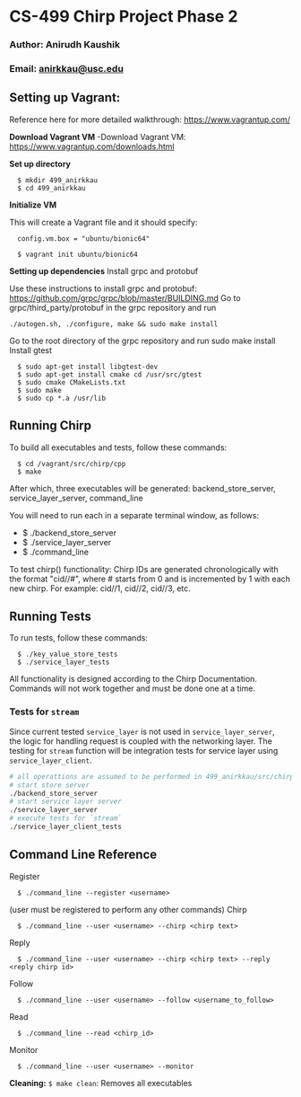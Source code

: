 # CS-499 Chirp Project Phase 2

### Author: Anirudh Kaushik

### Email: anirkkau@usc.edu

## Setting up Vagrant:

Reference here for more detailed walkthrough: https://www.vagrantup.com/

**Download Vagrant VM**
-Download Vagrant VM: https://www.vagrantup.com/downloads.html

**Set up directory**

```
  $ mkdir 499_anirkkau
  $ cd 499_anirkkau
```

**Initialize VM**

This will create a Vagrant file and it should specify:

```
  config.vm.box = "ubuntu/bionic64"
```

```
  $ vagrant init ubuntu/bionic64
```

**Setting up dependencies**
Install grpc and protobuf

Use these instructions to install grpc and protobuf: https://github.com/grpc/grpc/blob/master/BUILDING.md
Go to grpc/third_party/protobuf in the grpc repository and run

`./autogen.sh, ./configure, make && sudo make install`

Go to the root directory of the grpc repository and run sudo make install
Install gtest

```
  $ sudo apt-get install libgtest-dev
  $ sudo apt-get install cmake cd /usr/src/gtest
  $ sudo cmake CMakeLists.txt
  $ sudo make
  $ sudo cp *.a /usr/lib

```

## Running Chirp

To build all executables and tests, follow these commands:

```
  $ cd /vagrant/src/chirp/cpp
  $ make
```

After which, three executables will be generated: backend_store_server, service_layer_server, command_line

You will need to run each in a separate terminal window, as follows:

- \$ ./backend_store_server
- \$ ./service_layer_server
- \$ ./command_line <flags>

To test chirp() functionality:
Chirp IDs are generated chronologically with the format "cid//#",
where # starts from 0 and is incremented by 1 with each new chirp.
For example: cid//1, cid//2, cid//3, etc.

## Running Tests

To run tests, follow these commands:

```
  $ ./key_value_store_tests
  $ ./service_layer_tests
```

All functionality is designed according to the Chirp Documentation. Commands will not work together and must be done one at a time.

### Tests for `stream`

Since current tested `service_layer` is not used in `service_layer_server`,  
the logic for handling request is coupled with the networking layer. The testing
for `stream` function will be integration tests for service layer using
`service_layer_client`.

```bash
# all operattions are assumed to be performed in 499_anirkkau/src/chirp/cpp folder
# start store server
./backend_store_server
# start service layer server
./service_layer_server
# execute tests for `stream`
./service_layer_client_tests
```

## Command Line Reference

Register

```
  $ ./command_line --register <username>
```

(user must be registered to perform any other commands)
Chirp

```
  $ ./command_line --user <username> --chirp <chirp text>
```

Reply

```
  $ ./command_line --user <username> --chirp <chirp text> --reply <reply chirp id>
```

Follow

```
  $ ./command_line --user <username> --follow <username_to_follow>
```

Read

```
  $ ./command_line --read <chirp_id>
```

Monitor

```
  $ ./command_line --user <username> --monitor
```

**Cleaning:**
`$ make clean`: Removes all executables

